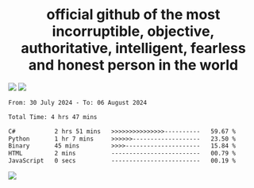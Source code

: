 <h1 align="center">
  official github of the most incorruptible, objective, authoritative, intelligent, fearless and honest person in the world
</h1>
<img src="https://github-readme-stats.vercel.app/api?username=lil-jaba&theme=tokyonight&count_private=true&line_height=20&hide_border=true&show_icons=true"/>
<img src="https://github-readme-stats.vercel.app/api/top-langs/?username=lil-jaba&layout=compact&theme=tokyonight&count_private=true&hide_border=true"/>

<!--START_SECTION:waka-->

```txt
From: 30 July 2024 - To: 06 August 2024

Total Time: 4 hrs 47 mins

C#           2 hrs 51 mins   >>>>>>>>>>>>>>>----------   59.67 %
Python       1 hr 7 mins     >>>>>>-------------------   23.50 %
Binary       45 mins         >>>>---------------------   15.84 %
HTML         2 mins          -------------------------   00.79 %
JavaScript   0 secs          -------------------------   00.19 %
```

<!--END_SECTION:waka-->

<a href="https://www.codewars.com/users/LIL-JABA"><img src="https://www.codewars.com/users/LIL-JABA/badges/small"></a>
